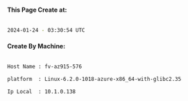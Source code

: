
   
#### This Page Create at:

```bash

2024-01-24 - 03:30:54 UTC

```

#### Create By Machine:

```bash

Host Name : fv-az915-576

platform  : Linux-6.2.0-1018-azure-x86_64-with-glibc2.35

Ip Local  : 10.1.0.138

```

